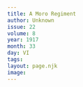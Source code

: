 ```yaml
---
title: A Moro Regiment
author: Unknown
issue: 22
volume: 8
year: 1917
month: 33
day: VI
tags:
layout: page.njk
image:
---
```





